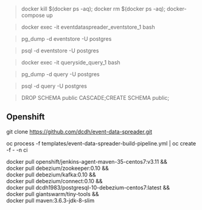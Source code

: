 > docker kill $(docker ps -aq); docker rm $(docker ps -aq); docker-compose up

> docker exec -it eventdataspreader_eventstore_1 bash

> pg_dump -d eventstore -U postgres

> psql -d eventstore -U postgres


> docker exec -it queryside_query_1 bash

> pg_dump -d query -U postgres

> psql -d query -U postgres


> DROP SCHEMA public CASCADE;CREATE SCHEMA public;

## Openshift

git clone https://github.com/dcdh/event-data-spreader.git

oc process -f templates/event-data-spreader-build-pipeline.yml | oc create -f - -n ci

docker pull openshift/jenkins-agent-maven-35-centos7:v3.11 && \
docker pull debezium/zookeeper:0.10 && \
docker pull debezium/kafka:0.10 && \
docker pull debezium/connect:0.10 && \
docker pull dcdh1983/postgresql-10-debezium-centos7:latest && \
docker pull giantswarm/tiny-tools && \
docker pull maven:3.6.3-jdk-8-slim
